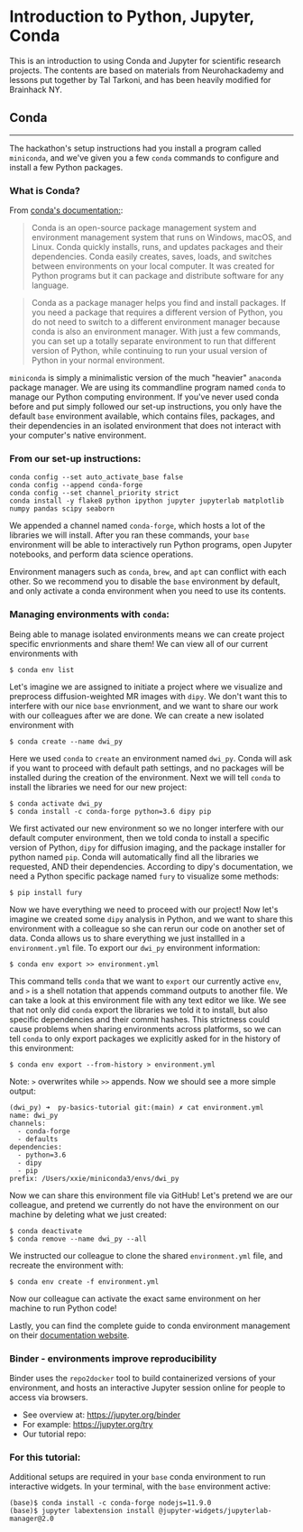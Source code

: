 # Introduction to Python, Jupyter, Conda

This is an introduction to using Conda and Jupyter for scientific research projects. The contents are based on materials from Neurohackademy and lessons put together by Tal Tarkoni, and has been heavily modified for Brainhack NY.

## Conda
---
The hackathon's setup instructions had you install a program called `miniconda`, and we've given you a few `conda` commands to configure and install a few Python packages. 

### What is Conda?
From [conda's documentation:](https://docs.conda.io/projects/conda/en/latest/index.html):
>Conda is an open-source package management system and environment management system that runs on Windows, macOS, and Linux. Conda quickly installs, runs, and updates packages and their dependencies. Conda easily creates, saves, loads, and switches between environments on your local computer. It was created for Python programs but it can package and distribute software for any language.

>Conda as a package manager helps you find and install packages. If you need a package that requires a different version of Python, you do not need to switch to a different environment manager because conda is also an environment manager. With just a few commands, you can set up a totally separate environment to run that different version of Python, while continuing to run your usual version of Python in your normal environment.

`miniconda` is simply a minimalistic version of the much "heavier" `anaconda` package manager. We are using its commandline program named `conda` to manage our Python computing environment. If you've never used conda before and put simply followed our set-up instructions, you only have the default `base` environment available, which contains files, packages, and their dependencies in an isolated environment that does not interact with your computer's native environment.

### From our set-up instructions:
```
conda config --set auto_activate_base false
conda config --append conda-forge
conda config --set channel_priority strict
conda install -y flake8 python ipython jupyter jupyterlab matplotlib numpy pandas scipy seaborn
```
We appended a channel named `conda-forge`, which hosts a lot of the libraries we will install. After you ran these commands, your `base` environment will be able to interactively run Python programs, open Jupyter notebooks, and perform data science operations.

Environment managers such as `conda`, `brew`, and `apt` can conflict with each other. So we recommend you to disable the `base` environment by default, and only activate a conda environment when you need to use its contents. 

### Managing environments with `conda`:
Being able to manage isolated environments means we can create project specific envrionments and share them! We can view all of our current environments with 
```
$ conda env list
```
Let's imagine we are assigned to initiate a project where we visualize and preprocess diffusion-weighted MR images with `dipy`. We don't want this to interfere with our nice `base` envrionment, and we want to share our work with our colleagues after we are done. We can create a new isolated environment with
```
$ conda create --name dwi_py
```
Here we used `conda` to `create` an environment named `dwi_py`. Conda will ask if you want to proceed with default path settings, and no packages will be installed during the creation of the environment. Next we will tell `conda` to install the libraries we need for our new project:
```
$ conda activate dwi_py
$ conda install -c conda-forge python=3.6 dipy pip
```
We first activated our new environment so we no longer interfere with our default computer environment, then we told conda to install a specific version of Python, `dipy` for diffusion imaging, and the package installer for python named `pip`. Conda will automatically find all the libraries we requested, AND their dependencies. According to dipy's documentation, we need a Python specific package named `fury` to visualize some methods:
```
$ pip install fury
```
Now we have everything we need to proceed with our project! Now let's imagine we created some `dipy` analysis in Python, and we want to share this environment with a colleague so she can rerun our code on another set of data. Conda allows us to share everything we just installled in a `environment.yml` file. To export our `dwi_py` environment information:
```
$ conda env export >> environment.yml
```
This command tells `conda` that we want to `export` our currently active `env`, and `>` is a shell notation that appends command outputs to another file. We can take a look at this environment file with any text editor we like. We see that not only did `conda` export the libraries we told it to install, but also specific dependencies and their commit hashes. This strictness could cause problems when sharing environments across platforms, so we can tell `conda` to only export packages we explicitly asked for in the history of this environment:
```
$ conda env export --from-history > environment.yml
```
Note: `>` overwrites while `>>` appends. Now we should see a more simple output:
```
(dwi_py) ➜  py-basics-tutorial git:(main) ✗ cat environment.yml
name: dwi_py
channels:
  - conda-forge
  - defaults
dependencies:
  - python=3.6
  - dipy
  - pip
prefix: /Users/xxie/miniconda3/envs/dwi_py
```
Now we can share this environment file via GitHub! Let's pretend we are our colleague, and pretend we currently do not have the environment on our machine by deleting what we just created: 
```
$ conda deactivate
$ conda remove --name dwi_py --all
```
We instructed our colleague to clone the shared `environment.yml` file, and recreate the environment with:
```
$ conda env create -f environment.yml
```
Now our colleague can activate the exact same environment on her machine to run Python code!

Lastly, you can find the complete guide to conda environment management on their [documentation website](https://docs.conda.io/projects/conda/en/latest/user-guide/tasks/manage-environments.html#).

### Binder - environments improve reproducibility
Binder uses the `repo2docker` tool to build containerized versions of your environment, and hosts an interactive Jupyter session online for people to access via browsers.
 - See overview at: https://jupyter.org/binder
 - For example: https://jupyter.org/try
 - Our tutorial repo:


### For this tutorial:
Additional setups are required in your `base` conda environment to run interactive widgets. In your terminal, with the `base` environment active:

```
(base)$ conda install -c conda-forge nodejs=11.9.0
(base)$ jupyter labextension install @jupyter-widgets/jupyterlab-manager@2.0
```


